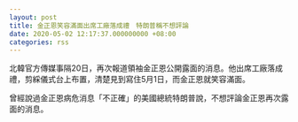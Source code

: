 ```yaml
---
layout: post
title: 金正恩笑容滿面出席工廠落成禮　特朗普稱不想評論
date: 2020-05-02 12:17:37.000000000 +08:00
categories: rss
---
```


北韓官方傳媒事隔20日，再次報道領袖金正恩公開露面的消息。他出席工廠落成禮，剪綵儀式台上布置，清楚見到寫住5月1日，而金正恩就笑容滿面。

曾經說過金正恩病危消息「不正確」的美國總統特朗普說，不想評論金正恩再次露面的消息。

